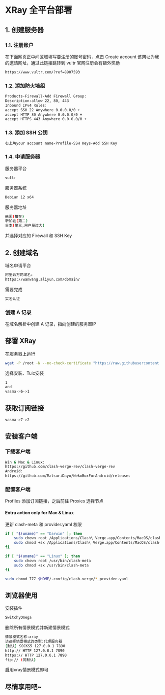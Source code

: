# XRay 全平台部署

## 1. 创建服务器

### 1.1. 注册账户

在下面网页正中间区域填写要注册的账号密码，点击 Create account
该网址为我的邀请网址，通过此链接跳转到 vultr 官网注册会有额外奖励

```bash
https://www.vultr.com/?ref=8907593
```

### 1.2. 添加防火墙组

```bash
Products-Firewall-Add Firewall Group:
Description:allow 22, 80, 443
Inbound IPv4 Rules:
accept SSH 22 Anywhere 0.0.0.0/0 +
accept HTTP 80 Anywhere 0.0.0.0/0 +
accept HTTPS 443 Anywhere 0.0.0.0/0 +
```

### 1.3. 添加 SSH 公钥

```bash
右上角your account name-Profile-SSH Keys-Add SSH Key
```

### 1.4. 申请服务器

服务器平台

```bash
vultr
```

服务器系统

```bash
Debian 12 x64
```

服务器地址

```bash
韩国(推荐)
新加坡(第二)
日本(第三,用户量过大)
```

并选择对应的 Firewall 和 SSH Key

## 2. 创建域名

域名申请平台

```bash
阿里云万网域名:
https://wanwang.aliyun.com/domain/
```

需要完成

```bash
实名认证
```

### 创建 A 记录

在域名解析中创建 A 记录，指向创建的服务器IP

## 部署 XRay

在服务器上运行

```bash
wget -P /root -N --no-check-certificate "https://raw.githubusercontent.com/565353780/v2ray-agent/master/install.sh" && chmod 700 /root/install.sh && /root/install.sh
```

选择安装、Tuic安装

```bash
1
and
vasma->6->1
```

## 获取订阅链接

```bash
vasma->7->2
```

## 安装客户端

### 下载客户端

```bash
Win & Mac & Linux:
https://github.com/clash-verge-rev/clash-verge-rev
Android:
https://github.com/MatsuriDayo/NekoBoxForAndroid/releases
```

### 配置客户端

Profiles 添加订阅链接，之后前往 Proxies 选择节点

#### Extra action only for Mac & Linux

更新 clash-meta 和 provider.yaml 权限

```bash
if [ "$(uname)" == "Darwin" ]; then
	sudo chown root /Applications/Clash\ Verge.app/Contents/MacOS/clash-meta
	sudo chmod +sx /Applications/Clash\ Verge.app/Contents/MacOS/clash-meta
fi

if [ "$(uname)" == "Linux" ]; then
	sudo chown root /usr/bin/clash-meta
	sudo chmod +sx /usr/bin/clash-meta
fi

sudo chmod 777 $HOME/.config/clash-verge/*_provider.yaml
```


## 浏览器使用

安装插件

```bash
SwitchyOmega
```

删除所有情景模式并新建情景模式

```bash
情景模式名称:xray
请选择情景模式的类型:代理服务器
(默认) SOCKS5 127.0.0.1 7890
http:// HTTP 127.0.0.1 7890
https:// HTTP 127.0.0.1 7890
ftp:// (同默认)
```
启用xray情景模式即可

## 尽情享用吧~

